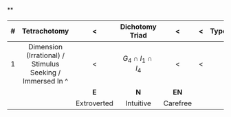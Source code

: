 **

|  #  |                       Tetrachotomy                        |      <      |     Dichotomy Triad     |    <     |  <  | Types |  <  |  <  |
| :-: | :-------------------------------------------------------: | :---------: | :---------------------: | :------: | :-: | :---: | :-: | :-: |
|  1  | Dimension (Irrational) / Stimulus Seeking / Immersed In ^ |      <      | $G_4 \cap I_1 \cap I_4$ |    <     |  <  |       |  <  |  <  |
|     |                                                           |    **E**    |          **N**          |  **EN**  |     |       |     |     |
|     |                                                           | Extroverted |        Intuitive        | Carefree |     |       |     |     |

